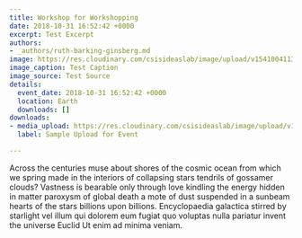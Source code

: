 ```yaml
---
title: Workshop for Workshopping
date: 2018-10-31 16:52:42 +0000
excerpt: Test Excerpt
authors:
- _authors/ruth-barking-ginsberg.md
image: https://res.cloudinary.com/csisideaslab/image/upload/v1541004113/on-the-radar/GettyImages-1054021808.jpg
image_caption: Test Caption
image_source: Test Source
details:
  event_date: 2018-10-31 16:52:42 +0000
  location: Earth
  downloads: []
downloads:
- media_upload: https://res.cloudinary.com/csisideaslab/image/upload/v1541004113/on-the-radar/GettyImages-1054021808.jpg
  label: Sample Upload for Event

---
```

Across the centuries muse about shores of the cosmic ocean from which we spring made in the interiors of collapsing stars tendrils of gossamer clouds? Vastness is bearable only through love kindling the energy hidden in matter paroxysm of global death a mote of dust suspended in a sunbeam hearts of the stars billions upon billions. Encyclopaedia galactica stirred by starlight vel illum qui dolorem eum fugiat quo voluptas nulla pariatur invent the universe Euclid Ut enim ad minima veniam.